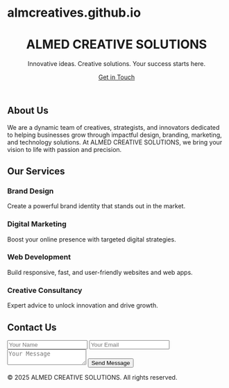 # almcreatives.github.io
<html lang="en">
<head>
    <meta charset="UTF-8">
    <meta name="viewport" content="width=device-width, initial-scale=1.0">
    <title>ALMED CREATIVE SOLUTIONS</title>
    <link href="https://fonts.googleapis.com/css2?family=Poppins:wght@300;500;700&display=swap" rel="stylesheet">
    <link rel="stylesheet" href="style.css">
</head>
<body>

<header class="hero">
    <div class="container">
        <h1>ALMED CREATIVE SOLUTIONS</h1>
        <p>Innovative ideas. Creative solutions. Your success starts here.</p>
        <a href="#contact" class="btn">Get in Touch</a>
    </div>
</header>

<section class="about">
    <div class="container">
        <h2>About Us</h2>
        <p>We are a dynamic team of creatives, strategists, and innovators dedicated to helping businesses grow through impactful design, branding, marketing, and technology solutions. At ALMED CREATIVE SOLUTIONS, we bring your vision to life with passion and precision.</p>
    </div>
</section>

<section class="services">
    <div class="container">
        <h2>Our Services</h2>
        <div class="service-list">
            <div class="service">
                <h3>Brand Design</h3>
                <p>Create a powerful brand identity that stands out in the market.</p>
            </div>
            <div class="service">
                <h3>Digital Marketing</h3>
                <p>Boost your online presence with targeted digital strategies.</p>
            </div>
            <div class="service">
                <h3>Web Development</h3>
                <p>Build responsive, fast, and user-friendly websites and web apps.</p>
            </div>
            <div class="service">
                <h3>Creative Consultancy</h3>
                <p>Expert advice to unlock innovation and drive growth.</p>
            </div>
        </div>
    </div>
</section>

<section class="contact" id="contact">
    <div class="container">
        <h2>Contact Us</h2>
        <form action=" https://formspree.io/f/YOUREMAIL @example.com" method="POST">
            <input type="text" name="name" placeholder="Your Name" required>
            <input type="email" name="email" placeholder="Your Email" required>
            <textarea name="message" placeholder="Your Message" required></textarea>
            <button type="submit" class="btn">Send Message</button>
        </form>
    </div>
</section>

<footer>
    <div class="container">
        <p>&copy; 2025 ALMED CREATIVE SOLUTIONS. All rights reserved.</p>
    </div>
</footer>

</body>
</html>
